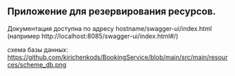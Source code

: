 ## Приложение для резервирования ресурсов.

Документация доступна по адресу hostname/swagger-ui/index.html \
(например http://localhost:8085/swagger-ui/index.html#/)

схема базы данных:
https://github.com/kirichenkods/BookingService/blob/main/src/main/resources/scheme_db.png